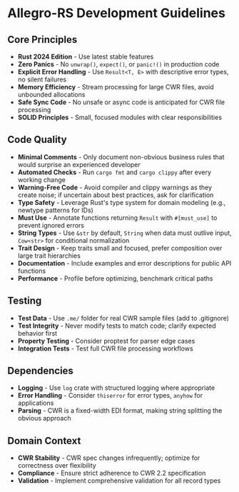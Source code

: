 # Allegro-RS Development Guidelines

## Core Principles
- **Rust 2024 Edition** - Use latest stable features
- **Zero Panics** - No `unwrap()`, `expect()`, or `panic!()` in production code
- **Explicit Error Handling** - Use `Result<T, E>` with descriptive error types, no silent failures
- **Memory Efficiency** - Stream processing for large CWR files, avoid unbounded allocations
- **Safe Sync Code** - No unsafe or async code is anticipated for CWR file processing
- **SOLID Principles** - Small, focused modules with clear responsibilities

## Code Quality
- **Minimal Comments** - Only document non-obvious business rules that would surprise an experienced developer
- **Automated Checks** - Run `cargo fmt` and `cargo clippy` after every working change
- **Warning-Free Code** - Avoid compiler and clippy warnings as they create noise; if uncertain about best practices, ask for clarification
- **Type Safety** - Leverage Rust's type system for domain modeling (e.g., newtype patterns for IDs)
- **Must Use** - Annotate functions returning `Result` with `#[must_use]` to prevent ignored errors
- **String Types** - Use `&str` by default, `String` when data must outlive input, `Cow<str>` for conditional normalization
- **Trait Design** - Keep traits small and focused, prefer composition over large trait hierarchies
- **Documentation** - Include examples and error descriptions for public API functions
- **Performance** - Profile before optimizing, benchmark critical paths

## Testing
- **Test Data** - Use `.me/` folder for real CWR sample files (add to .gitignore)
- **Test Integrity** - Never modify tests to match code; clarify expected behavior first
- **Property Testing** - Consider proptest for parser edge cases
- **Integration Tests** - Test full CWR file processing workflows

## Dependencies
- **Logging** - Use `log` crate with structured logging where appropriate
- **Error Handling** - Consider `thiserror` for error types, `anyhow` for applications
- **Parsing** - CWR is a fixed-width EDI format, making string splitting the obvious approach

## Domain Context
- **CWR Stability** - CWR spec changes infrequently; optimize for correctness over flexibility
- **Compliance** - Ensure strict adherence to CWR 2.2 specification
- **Validation** - Implement comprehensive validation for all record types